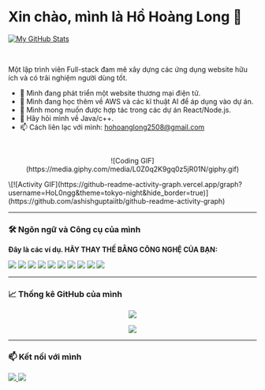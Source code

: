 # Xin chào, mình là Hồ Hoàng Long 👋

[![My GitHub Stats](https://github-readme-stats.vercel.app/api?username=HoL0ngg&show_icons=true&theme=tokyonight&count_private=true)](https://github.com/anuraghazra/github-readme-stats)

<br>

Một lập trình viên Full-stack đam mê xây dựng các ứng dụng website hữu ích và có trải nghiệm người dùng tốt.
<br>

* 🔭 Mình đang phát triển một website thương mại điện tử.
* 🌱 Mình đang học thêm về AWS và các kĩ thuật AI để áp dụng vào dự án.
* 👯 Mình mong muốn được hợp tác trong các dự án React/Node.js.
* 💬 Hãy hỏi mình về Java/c++.
* 📫 Cách liên lạc với mình: hohoanglong2508@gmail.com
<br>

<p align="center">
  ![Coding GIF](https://media.giphy.com/media/L0Z0q2K9gq0z5jR01N/giphy.gif) </p>
\[![Activity GIF](https://github-readme-activity-graph.vercel.app/graph?username=HoL0ngg&theme=tokyo-night&hide_border=true)](https://github.com/ashishguptaiitb/github-readme-activity-graph)

---

### 🛠️ Ngôn ngữ và Công cụ của mình

**Đây là các ví dụ. HÃY THAY THẾ BẰNG CÔNG NGHỆ CỦA BẠN:**

<p align="left">
  <img src="https://img.shields.io/badge/-React-61DAFB?logo=react&logoColor=black&style=for-the-badge">
  <img src="https://img.shields.io/badge/-TypeScript-3178C6?logo=typescript&logoColor=white&style=for-the-badge">
  <img src="https://img.shields.io/badge/-Vite-646CFF?logo=vite&logoColor=white&style=for-the-badge">
  
  <img src="https://img.shields.io/badge/-Node.js-339933?logo=node.js&logoColor=white&style=for-the-badge">
  <img src="https://img.shields.io/badge/-Java-007396?logo=java&logoColor=white&style=for-the-badge">

  <img src="https://img.shields.io/badge/-C%23-239120?logo=c-sharp&logoColor=white&style=for-the-badge">
  <img src="https://img.shields.io/badge/-.NET-512BD4?logo=.net&logoColor=white&style=for-the-badge">
  
  <img src="https://img.shields.io/badge/-MySQL-4479A1?logo=mysql&logoColor=white&style=for-the-badge">
  <img src="https://img.shields.io/badge/-Git-F05032?logo=git&logoColor=white&style=for-the-badge">
  <img src="https://img.shields.io/badge/-Linux-FCC624?logo=linux&logoColor=black&style=for-the-badge">
</p>

---

### 📈 Thống kê GitHub của mình

<p align="center">
  <a href="https://github.com/anuraghazra/github-readme-stats">
    <img align="center" src="https://github-readme-stats.vercel.app/api/top-langs/?username=HoL0ngg&layout=compact&theme=tokyonight" />
  </a>
</p>
<p align="center">
  <a href="https://github.com/ryo-ma/github-profile-trophy">
    <img align="center" src="https://github-profile-trophy.vercel.app/?username=HoL0ngg&theme=dracula" />
  </a>
</p>

---

### 📫 Kết nối với mình

<p align="left">
<a href="mailto:[hohoanglong2508@gmail.com]" target="_blank">
  <img src="https://img.shields.io/badge/-Gmail-D14836?logo=gmail&logoColor=white&style=for-the-badge">
</a>
<a href="https://facebook.com/longg.ho.90" target="_blank">
  <img src="https://img.shields.io/badge/-Facebook-1877F2?logo=facebook&logoColor=white&style=for-the-badge">
</a>
</p>
